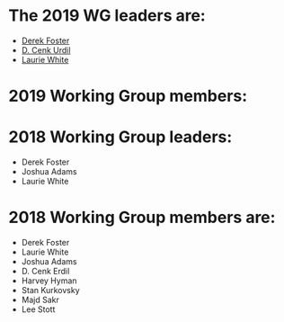 # The 2019 WG leaders are:


 *  [Derek Foster](defoster@lincoln.ac.uk)
 *  [D. Cenk Urdil](erdild@sacredheart.edu)
 *  [Laurie White ](lauriewhite@google.com)
 

# 2019 Working Group members:



# 2018 Working Group leaders:

* Derek Foster
* Joshua Adams
* Laurie White


# 2018 Working Group members are:

* Derek Foster 
* Laurie White
* Joshua Adams
* D. Cenk Erdil
* Harvey Hyman
* Stan Kurkovsky
* Majd Sakr
* Lee Stott

